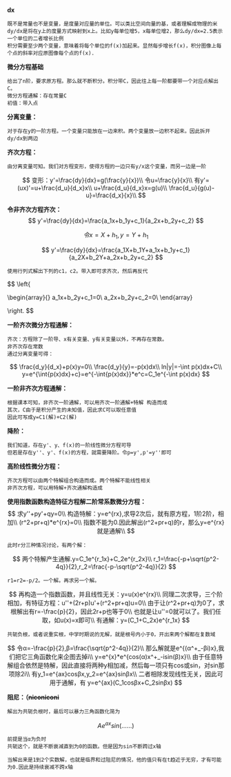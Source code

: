 **dx**

```
既不是常量也不是变量，是度量对应量的单位。可以类比空间向量的基，或者理解成物理的米
dy/dx是将在y上的度量方式映射到x上。比如y每单位增5，x每单位增2，那么dy/dx=2.5表示一个单位的二者增长比例
积分需要至少两个变量，意味着将每个单位的f(x)加起来。显然每步增长f(x)，积分图像上每个点的斜率对应原图像每个点的f(x).
```

**微分方程基础**

```
给出了n阶，要求原方程。那么就不断积分。积分带C，因此往上每一阶都要带一个对应点解出C。
微分方程通解：存在常量C
初值：带入点
```

**分离变量：**

```
对于存在y的一阶方程。一个变量只能放在一边来积。两个变量放一边积不起来。因此拆开dy/dx到两边
```

**齐次方程：**

```
由分离变量可知。我们对方程变形，使得方程的一边只有y/x这个变量，而另一边是一阶
```

$$
变形：y'=\frac{dy}{dx}=g(\frac{y}{x})\\
令u=\frac{y}{x}\\
有y'=(ux)'=u+\frac{d_u}{d_x}x\\
u+\frac{d_u}{d_x}x=g(u)\\
\frac{d_u}{g(u)-u}=\frac{d_x}{x}\\
$$

**令非齐次方程齐次：**
$$
y'=\frac{dy}{dx}=\frac{a_1x+b_1y+c_1}{a_2x+b_2y+c_2}
$$

$$
令x=X+h_1,y=Y+h_1
$$

$$
y'=\frac{dy}{dx}=\frac{a_1X+b_1Y+a_1x+b_1y+c_1}{a_2X+b_2Y+a_2x+b_2y+c_2}
$$

```
使用行列式解出下列的c1，c2。带入即可求齐次，然后再反代
```

$$
\left\{

\begin{array}{}
a_1x+b_2y+c_1=0\\
a_2x+b_2y+c_2=0\\
\end{array}

\right.
$$

**一阶齐次微分方程通解：**

```
齐次：方程除了一阶导、x有关变量、y有关变量以外，不再存在常数。
非齐次存在常数
通过分离变量可得：
```

$$
\frac{d_y}{d_x}+p(x)y=0\\
\frac{d_y}{y}=-p(x)dx\\
ln|y|=-\int p(x)dx+C\\
y=e^{\int{p(x)dx}+c}=e^{-\int{p(x)dx}}*e^c=C_1e^{-\int p(x)dx}
$$

**一阶非齐次方程通解：**

```
根据课本可知，非齐次一阶通解，可以用齐次一阶通解+特解 构造而成
其次，C由于是积分产生的未知值，因此求C可以取任意值
因此可写成y=C1(解)+C2(解)
```

**降阶：**

```
我们知道，存在y'、y、f(x)的一阶线性微分方程可导
但若是存在y''、y'、f(x)的方程，就需要降阶。令p=y',p'=y''即可
```

**高阶线性微分方程：**

```
齐次方程可以由两个特解组合构造而成。两个特解不能线性相关
非齐次方程，可以用特解+齐次通解构造成
```

**使用指数函数构造特征方程解二阶常系数微分方程：**
$$
求y''+py'+qy=0\\
构造特解：y=e^{rx},求导2次后，就有原方程，1阶2阶，相加\\
(r^2+pr+q)*e^{rx}=0\\
指数不能为0.因此解出(r^2+pr+q)的r，那么y=e^{rx}就是通解\\
$$

```
此时r分三种情况讨论，有两个解：
```

$$
两个特解产生通解.y=C_1e^{r_1x}+C_2e^{r_2x}\\
r_1=\frac{-p+\sqrt{p^2-4q}}{2},r_2=\frac{-p-\sqrt{p^2-4q}}{2}
$$

```
r1=r2=-p/2。一个解。再求另一个解。
```

$$
再构造一个指数函数，并且线性无关：y=u(x)e^{rx}\\
同理二次求导，三个阶相加，有特征方程：u''+(2r+p)u'+(r^2+pr+q)u=0\\
由于让(r^2+pr+q)为0了，求根解出有r=-\frac{p}{2}，因此2r+p也等于0\\
也就是让u''=0就可以了。我们任取，如u(x)=x即可\\
有通解：y=(C_1+C_2x)e^{r_1x}
$$

```
共轭负根，或者说重实根，中学时期说的无解，就是根号内小于0，开出来两个解都在复数域
```

$$
令α=-\frac{p}{2},β=\frac{\sqrt{p^2-4q}}{2}\\
那么解就是e^{(α^+_-βi)x},我们把它三角函数化来企图去掉i\\
y=e^{x}*e^{cos(α)x^+_-isin(β)x}\\
由于任意特解组合依然是特解，因此直接将两种y相加减，然后每一项只有cos或sin，对sin那项除2i\\
有y_1=e^{ax}cosβx,y_2=e^{ax}sinβx\\
二者相除发现线性无关，因此可用于通解，有
y=e^{ax}(C_1cosβx+C_2sinβx)
$$

**阻尼：（~~niconiconi~~**

```
解出为共轭负根时，最后可以暴力三角函数化简为
```

$$
Ae^{ax}sin(……)
$$

```
前提是当α为负时
共轭这个，就是不断衰减直到为0的函数。但是因为sin不断跨过x轴

当解出来是1到2个实数解，也就是临界和过阻尼的情况，他的值只有在t趋近于无穷，才有可能为0.因此是持续衰减不跨x轴
```

